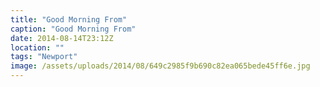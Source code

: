 ```yaml
---
title: "Good Morning From"
caption: "Good Morning From"
date: 2014-08-14T23:12Z
location: ""
tags: "Newport"
image: /assets/uploads/2014/08/649c2985f9b690c82ea065bede45ff6e.jpg
---
```

